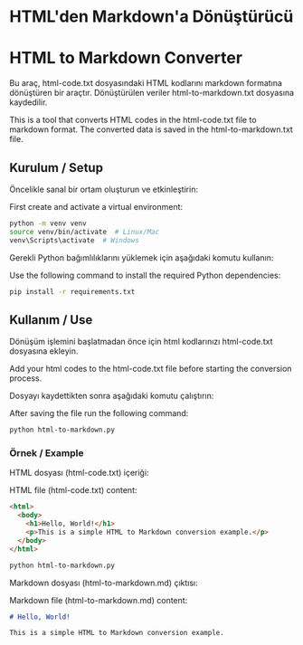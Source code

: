 # HTML'den Markdown'a Dönüştürücü
# HTML to Markdown Converter

Bu araç, html-code.txt dosyasındaki HTML kodlarını markdown formatına dönüştüren bir araçtır. Dönüştürülen veriler html-to-markdown.txt dosyasına kaydedilir.

This is a tool that converts HTML codes in the html-code.txt file to markdown format. The converted data is saved in the html-to-markdown.txt file.

## Kurulum / Setup

Öncelikle sanal bir ortam oluşturun ve etkinleştirin:

First create and activate a virtual environment:

```bash
python -m venv venv
source venv/bin/activate  # Linux/Mac
venv\Scripts\activate  # Windows
``` 

Gerekli Python bağımlılıklarını yüklemek için aşağıdaki komutu kullanın:

Use the following command to install the required Python dependencies:

```bash
pip install -r requirements.txt
```

## Kullanım / Use

Dönüşüm işlemini başlatmadan önce için html kodlarınızı html-code.txt dosyasına ekleyin.

Add your html codes to the html-code.txt file before starting the conversion process.

Dosyayı kaydettikten sonra aşağıdaki komutu çalıştırın:

After saving the file run the following command:

```bash
python html-to-markdown.py

```
### Örnek / Example

HTML dosyası (html-code.txt) içeriği:

HTML file (html-code.txt) content:

```html
<html>
  <body>
    <h1>Hello, World!</h1>
    <p>This is a simple HTML to Markdown conversion example.</p>
  </body>
</html>
```

```bash
python html-to-markdown.py
```

Markdown dosyası (html-to-markdown.md) çıktısı:

Markdown file (html-to-markdown.md) content:

```markdown
# Hello, World!

This is a simple HTML to Markdown conversion example.
```
